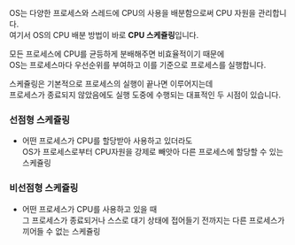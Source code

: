 OS는 다양한 프로세스와 스레드에 CPU의 사용을 배분함으로써 CPU 자원을 관리합니다.  
여기서 OS의 CPU 배분 방법이 바로 **CPU 스케쥴링**입니다.  

모든 프로세스에 CPU를 균등하게 분배해주면 비효율적이기 때문에  
OS는 프로세스마다 우선순위를 부여하고 이를 기준으로 프로세스를 실행합니다.

스케쥴링은 기본적으로 프로세스의 실행이 끝나면 이루어지는데  
프로세스가 종료되지 않았음에도 실행 도중에 수행되는 대표적인 두 시점이 있습니다.  
### 선점형 스케쥴링
 - 어떤 프로세스가 CPU를 할당받아 사용하고 있더라도  
OS가 프로세스로부터 CPU자원을 강제로 빼앗아 다른 프로세스에 할당할 수 있는 스케쥴링


### 비선점형 스케쥴링
 - 어떤 프로세스가 CPU를 사용하고 있을 때  
그 프로세스가 종료되거나 스스로 대기 상태에 접어들기 전까지는 다른 프로세스가 끼어들 수 없는 스케쥴링